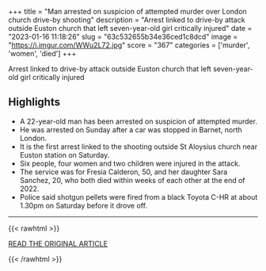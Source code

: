 +++
title = "Man arrested on suspicion of attempted murder over London church drive-by shooting"
description = "Arrest linked to drive-by attack outside Euston church that left seven-year-old girl critically injured"
date = "2023-01-16 11:18:26"
slug = "63c532655b34e36ced1c8dcd"
image = "https://i.imgur.com/WWu2L72.jpg"
score = "367"
categories = ['murder', 'women', 'died']
+++

Arrest linked to drive-by attack outside Euston church that left seven-year-old girl critically injured

## Highlights

- A 22-year-old man has been arrested on suspicion of attempted murder.
- He was arrested on Sunday after a car was stopped in Barnet, north London.
- It is the first arrest linked to the shooting outside St Aloysius church near Euston station on Saturday.
- Six people, four women and two children were injured in the attack.
- The service was for Fresia Calderon, 50, and her daughter Sara Sanchez, 20, who both died within weeks of each other at the end of 2022.
- Police said shotgun pellets were fired from a black Toyota C-HR at about 1.30pm on Saturday before it drove off.

---

{{< rawhtml >}}
  <p class="article-category">
    <a target="_blank" href="https://www.theguardian.com/uk-news/2023/jan/16/euston-shooting-man-arrested-london-funeral-church">READ THE ORIGINAL ARTICLE</a>
  </p>
{{< /rawhtml >}}
